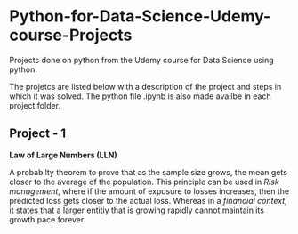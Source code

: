 # Python-for-Data-Science-Udemy-course-Projects
Projects done on python from the Udemy course for Data Science using python.

The projetcs are listed below with a description of the project and steps in which it was solved. The python file .ipynb is also made availbe in each project folder.

## Project - 1

**Law of Large Numbers (LLN)**

A probabilty theorem to prove that as the sample size grows, the mean gets closer to the average of the population. This principle can be used in *Risk management*, where if the amount of exposure to losses increases, then the predicted loss gets closer to the actual loss. Whereas in a *financial context*, it states that a larger entitiy that is growing rapidly cannot maintain its growth pace forever.


